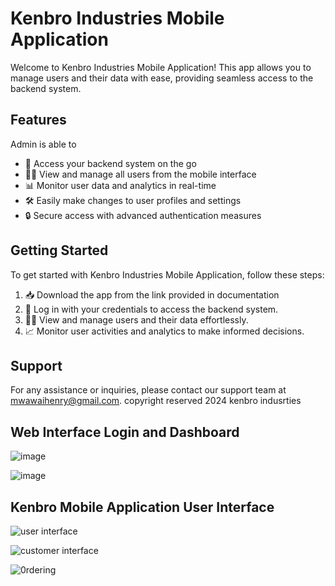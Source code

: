 # Kenbro Industries Mobile Application

Welcome to Kenbro Industries Mobile Application! This app allows you to manage users and their data with ease, providing seamless access to the backend system.

## Features
Admin is able to 
- 📱 Access your backend system on the go
- 🕵️‍♂️ View and manage all users from the mobile interface
- 📊 Monitor user data and analytics in real-time
- 🛠️ Easily make changes to user profiles and settings
- 🔒 Secure access with advanced authentication measures

## Getting Started

To get started with Kenbro Industries Mobile Application, follow these steps:

1. 📥 Download the app from the link provided in documentation
2. 🤝 Log in with your credentials to access the backend system.
3. 🧑‍💼 View and manage users and their data effortlessly.
4. 📈 Monitor user activities and analytics to make informed decisions.

## Support

For any assistance or inquiries, please contact our support team at mwawaihenry@gmail.com.
copyright reserved 2024 kenbro indusrties 



## Web Interface Login and Dashboard 
![image](https://github.com/silenstack/kenbro/assets/57324329/0e10ecdd-a342-4c11-8997-ab218129a36d)

![image](https://github.com/silenstack/kenbro/assets/57324329/d348e5c0-eb2f-49db-8454-3f3e69c650c0)

## Kenbro Mobile Application User Interface
![user interface](https://github.com/silenstack/kenbro/assets/57324329/2ba0b5c3-2cca-4943-ad9f-e16ccbf2d9ba)  

![customer interface](https://github.com/silenstack/kenbro/assets/57324329/e1e2cf8a-a9f0-4009-8b53-29085822aaa6) 

![0rdering](https://github.com/silenstack/kenbro/assets/57324329/3a7fd90c-cc91-4648-be93-ed6035e01b98)



